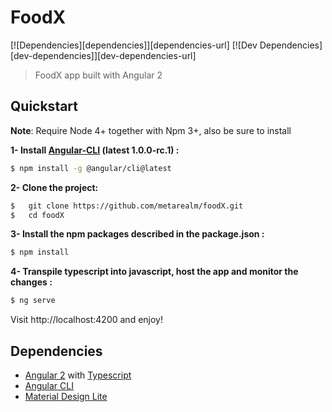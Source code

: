 # FoodX
[![Dependencies][dependencies]][dependencies-url]
[![Dev Dependencies][dev-dependencies]][dev-dependencies-url]

> FoodX app built with Angular 2 


## Quickstart

**Note**: Require Node 4+ together with Npm 3+, also be sure to install 

**1- Install [Angular-CLI](https://github.com/angular/angular-cli) (latest 1.0.0-rc.1) :**

```bash
$ npm install -g @angular/cli@latest
```

**2- Clone the project:**

```bash
$	git clone https://github.com/metarealm/foodX.git
$	cd foodX
```

**3- Install the npm packages described in the package.json :**

```bash
$ npm install
```

**4- Transpile typescript into javascript, host the app and monitor the changes :**

```bash
$ ng serve
```

Visit http://localhost:4200 and enjoy!

## Dependencies
- [Angular 2](https://angular.io/) with [Typescript](https://www.typescriptlang.org/)
- [Angular CLI](https://cli.angular.io/)
- [Material Design Lite](https://github.com/google/material-design-lite/)
